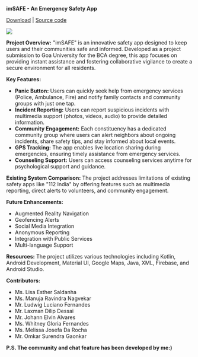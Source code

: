 **imSAFE - An Emergency Safety App**

[Download](res/imSAFE.apk) | [Source code](https://github.com/ludwigfernandes/imSafe.git)

<img src="res/Chat.png"/>

**Project Overview:**
"imSAFE" is an innovative safety app designed to keep users and their communities safe and informed. Developed as a project submission to Goa University for the BCA degree, this app focuses on providing instant assistance and fostering collaborative vigilance to create a secure environment for all residents.

**Key Features:**
- **Panic Button:** Users can quickly seek help from emergency services (Police, Ambulance, Fire) and notify family contacts and community groups with just one tap.
- **Incident Reporting:** Users can report suspicious incidents with multimedia support (photos, videos, audio) to provide detailed information.
- **Community Engagement:** Each constituency has a dedicated community group where users can alert neighbors about ongoing incidents, share safety tips, and stay informed about local events.
- **GPS Tracking:** The app enables live location sharing during emergencies, ensuring timely assistance from emergency services.
- **Counseling Support:** Users can access counseling services anytime for psychological support and guidance.

**Existing System Comparison:**
The project addresses limitations of existing safety apps like "112 India" by offering features such as multimedia reporting, direct alerts to volunteers, and community engagement.

**Future Enhancements:**
- Augmented Reality Navigation
- Geofencing Alerts
- Social Media Integration
- Anonymous Reporting
- Integration with Public Services
- Multi-language Support

**Resources:**
The project utilizes various technologies including Kotlin, Android Development, Material UI, Google Maps, Java, XML, Firebase, and Android Studio.

**Contributors:**
- Ms. Lisa Esther Saldanha
- Ms. Manuja Ravindra Nagvekar
- Mr. Ludwig Luciano Fernandes
- Mr. Laxman Dilip Dessai
- Mr. Johann Elvin Alvares
- Ms. Whitney Gloria Fernandes
- Ms. Melissa Josefa Da Rocha
- Mr. Omkar Surendra Gaonkar

**P.S. The community and chat feature has been developed by me:)**
